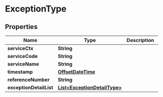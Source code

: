 # ExceptionType

## Properties
Name | Type | Description | Notes
------------ | ------------- | ------------- | -------------
**serviceCtx** | **String** |  | 
**serviceCode** | **String** |  | 
**serviceName** | **String** |  | 
**timestamp** | [**OffsetDateTime**](OffsetDateTime.md) |  | 
**referenceNumber** | **String** |  |  [optional]
**exceptionDetailList** | [**List&lt;ExceptionDetailType&gt;**](ExceptionDetailType.md) |  | 
